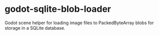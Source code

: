 # godot-sqlite-blob-loader
Godot scene helper for loading image files to PackedByteArray blobs for storage in a SQLite database.
